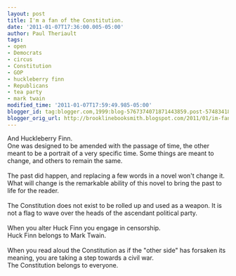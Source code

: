 ```yaml
---
layout: post
title: I'm a fan of the Constitution.
date: '2011-01-07T17:36:00.005-05:00'
author: Paul Theriault
tags:
- open
- Democrats
- circus
- Constitution
- GOP
- huckleberry finn
- Republicans
- tea party
- mark twain
modified_time: '2011-01-07T17:59:49.985-05:00'
blogger_id: tag:blogger.com,1999:blog-5767374071871443859.post-5748341898215394214
blogger_orig_url: http://brooklinebooksmith.blogspot.com/2011/01/im-fan-of-constitution.html
---
```


And Huckleberry Finn.<br />One was designed to be amended with the passage of time, the other meant to be a portrait of a very specific time.  Some things are meant to change, and others to remain the same.<br /><br />The past did happen, and replacing a few words in a novel won't change it.  What will change is the remarkable ability of this novel to bring the past to life for the reader.<br /><br />The Constitution does not exist to be rolled up and used as a weapon.  It is not a flag to wave over the heads of the ascendant political party.  <br /><br />When you alter Huck Finn you engage in censorship.<br />Huck Finn belongs to Mark Twain.<br /><br />When you read aloud the Constitution as if the "other side" has forsaken its meaning, you are taking a step towards a civil war.<br />The Constitution belongs to everyone.